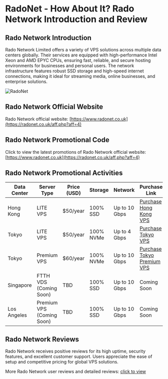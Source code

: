 # RadoNet - How About It? Rado Network Introduction and Review

## Rado Network Introduction

Rado Network Limited offers a variety of VPS solutions across multiple data centers globally. Their services are equipped with high-performance Intel Xeon and AMD EPYC CPUs, ensuring fast, reliable, and secure hosting environments for businesses and personal users. The network infrastructure features robust SSD storage and high-speed internet connections, making it ideal for streaming media, online businesses, and enterprise solutions.

![RadoNet](https://github.com/user-attachments/assets/b74c2abb-8859-423b-bdb5-ffd5ba1ac0cb)

## Rado Network Official Website

Rado Network official website: [https://www.radonet.co.uk](https://radonet.co.uk/aff.php?aff=4)

## Rado Network Promotional Code

Click to view the latest promotions of Rado Network official website: [https://www.radonet.co.uk](https://radonet.co.uk/aff.php?aff=4)

## Rado Network Promotional Activities

| Data Center  | Server Type         | Price (USD) | Storage   | Network       | Purchase Link                                                                 |
|--------------|---------------------|-------------|-----------|---------------|-------------------------------------------------------------------------------|
| Hong Kong    | LITE VPS             | $50/year    | 100% SSD  | Up to 10 Gbps | [Purchase Hong Kong VPS](https://radonet.co.uk/aff.php?aff=4&gid=1)                 |
| Tokyo        | LITE VPS             | $50/year    | 100% NVMe | Up to 4 Gbps  | [Purchase Tokyo VPS](https://radonet.co.uk/aff.php?aff=4&gid=2)                     |
| Tokyo        | Premium VPS          | $60/year    | 100% NVMe | Up to 10 Gbps | [Purchase Tokyo Premium VPS](https://radonet.co.uk/aff.php?aff=4&gid=3)             |
| Singapore    | FTTH VDS (Coming Soon) | TBD        | 100% SSD  | Up to 10 Gbps | Coming Soon                                                                   |
| Los Angeles  | Premium VPS (Coming Soon) | TBD    | 100% SSD  | Up to 10 Gbps | Coming Soon                                                                   |

## Rado Network Reviews

Rado Network receives positive reviews for its high uptime, security features, and excellent customer support. Users appreciate the ease of setup and competitive pricing for global VPS solutions. 

More Rado Network user reviews and detailed reviews: [click to view](https://radonet.co.uk/aff.php?aff=4)
